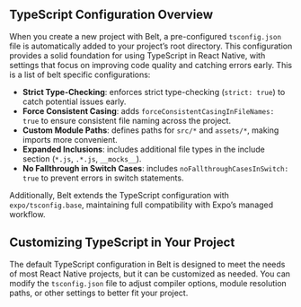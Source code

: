 ## TypeScript Configuration Overview

When you create a new project with Belt, a pre-configured `tsconfig.json` file is automatically added to your project’s root directory. This configuration provides a solid foundation for using TypeScript in React Native, with settings that focus on improving code quality and catching errors early. This is a list of belt specific configurations:

- **Strict Type-Checking**: enforces strict type-checking (`strict: true`) to catch potential issues early.
- **Force Consistent Casing**: adds `forceConsistentCasingInFileNames: true` to ensure consistent file naming across the project.
- **Custom Module Paths**: defines paths for `src/*` and `assets/*`, making imports more convenient.
- **Expanded Inclusions**: includes additional file types in the include section (`*.js`, `.*.js`, `__mocks__`).
- **No Fallthrough in Switch Cases**: includes `noFallthroughCasesInSwitch: true` to prevent errors in switch statements.

Additionally, Belt extends the TypeScript configuration with `expo/tsconfig.base`, maintaining full compatibility with Expo’s managed workflow.

## Customizing TypeScript in Your Project

The default TypeScript configuration in Belt is designed to meet the needs of most React Native projects, but it can be customized as needed. You can modify the `tsconfig.json` file to adjust compiler options, module resolution paths, or other settings to better fit your project.
